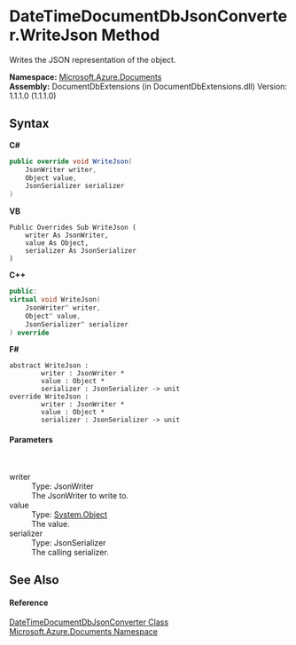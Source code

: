 # DateTimeDocumentDbJsonConverter.WriteJson Method 
 

Writes the JSON representation of the object.

**Namespace:**&nbsp;<a href="856b2e23-9c8b-2618-f913-67d85d500616">Microsoft.Azure.Documents</a><br />**Assembly:**&nbsp;DocumentDbExtensions (in DocumentDbExtensions.dll) Version: 1.1.1.0 (1.1.1.0)

## Syntax

**C#**<br />
``` C#
public override void WriteJson(
	JsonWriter writer,
	Object value,
	JsonSerializer serializer
)
```

**VB**<br />
``` VB
Public Overrides Sub WriteJson ( 
	writer As JsonWriter,
	value As Object,
	serializer As JsonSerializer
)
```

**C++**<br />
``` C++
public:
virtual void WriteJson(
	JsonWriter^ writer, 
	Object^ value, 
	JsonSerializer^ serializer
) override
```

**F#**<br />
``` F#
abstract WriteJson : 
        writer : JsonWriter * 
        value : Object * 
        serializer : JsonSerializer -> unit 
override WriteJson : 
        writer : JsonWriter * 
        value : Object * 
        serializer : JsonSerializer -> unit 
```


#### Parameters
&nbsp;<dl><dt>writer</dt><dd>Type: JsonWriter<br />The JsonWriter to write to.</dd><dt>value</dt><dd>Type: <a href="http://msdn2.microsoft.com/en-us/library/e5kfa45b" target="_blank">System.Object</a><br />The value.</dd><dt>serializer</dt><dd>Type: JsonSerializer<br />The calling serializer.</dd></dl>

## See Also


#### Reference
<a href="c354736b-73fb-8d82-e8c1-9e8a7f104623">DateTimeDocumentDbJsonConverter Class</a><br /><a href="856b2e23-9c8b-2618-f913-67d85d500616">Microsoft.Azure.Documents Namespace</a><br />